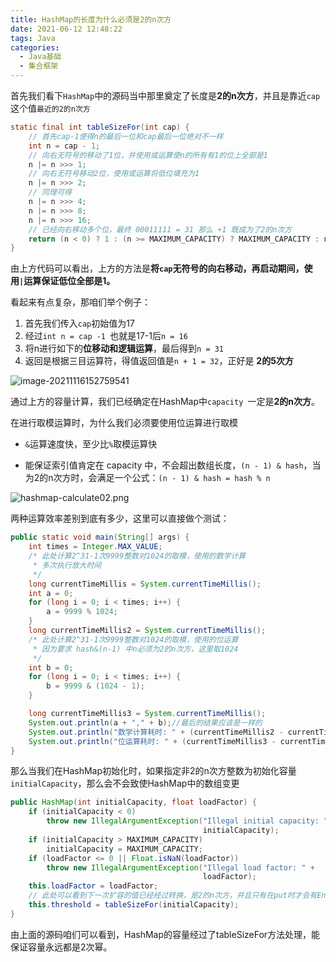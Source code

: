 ```yaml
---
title: HashMap的长度为什么必须是2的n次方
date: 2021-06-12 12:48:22
tags: Java
categories:
  - Java基础
  - 集合框架
---
```

首先我们看下`HashMap`中的源码当中那里奠定了长度是**2的n次方**，并且是靠近`cap`这个值`最近的2的n次方`

```java
static final int tableSizeFor(int cap) {
    // 首先cap-1使得n的最后一位和cap最后一位绝对不一样
    int n = cap - 1;
    // 向右无符号的移动了1位，并使用或运算使n的所有有1的位上全部是1
    n |= n >>> 1;
    // 向右无符号移动2位，使用或运算将低位填充为1
    n |= n >>> 2;
    // 同理可得
    n |= n >>> 4;
    n |= n >>> 8;
    n |= n >>> 16;
    // 已经向右移动多个位，最终 00011111 = 31 那么 +1 既成为了2的n次方
    return (n < 0) ? 1 : (n >= MAXIMUM_CAPACITY) ? MAXIMUM_CAPACITY : n + 1;
}
```

由上方代码可以看出，上方的方法是**将`cap`无符号的向右移动，再启动期间，使用`|`运算保证低位全部是1。**

看起来有点复杂，那咱们举个例子：
<!--more-->

1. 首先我们传入`cap`初始值为17
2. 经过`int n = cap -1 `也就是17-1后`n = 16`
3. 将n进行如下的**位移动和逻辑运算**，最后得到`n = 31`
4. 返回是根据三目运算符，得值返回值是`n + 1 = 32`，正好是 **2的5次方**

![image-20211116152759541](https://images.marcus659.com/typora/hashmap-calculate01.png)

通过上方的容量计算，我们已经确定在HashMap中`capacity `一定是**2的n次方**。

在进行取模运算时，为什么我们必须要使用位运算进行取模

- `&`运算速度快，至少比`%`取模运算快

- 能保证索引值肯定在 capacity 中，不会超出数组长度，`(n - 1) & hash`，当为2的n次方时，会满足一个公式：`(n - 1) & hash = hash % n`

![hashmap-calculate02.png](https://img-blog.csdnimg.cn/20210629011049948.png?x-oss-process=image/watermark,type_ZmFuZ3poZW5naGVpdGk,shadow_10,text_aHR0cHM6Ly9ibG9nLmNzZG4ubmV0L3FxXzI2MTI1ODY1,size_16,color_FFFFFF,t_70#pic_center)

两种运算效率差别到底有多少，这里可以直接做个测试：

```java
public static void main(String[] args) {
    int times = Integer.MAX_VALUE;
    /* 此处计算2^31-1次9999整数对1024的取模，使用的数学计算
     * 多次执行放大时间
     */
    long currentTimeMillis = System.currentTimeMillis();
    int a = 0;
    for (long i = 0; i < times; i++) {
        a = 9999 % 1024;
    }
    long currentTimeMillis2 = System.currentTimeMillis();
    /* 此处计算2^31-1次9999整数对1024的取模，使用的位运算
     * 因为要求 hash&(n-1) 中n必须为2的n次方，这里取1024
     */
    int b = 0;
    for (long i = 0; i < times; i++) {
        b = 9999 & (1024 - 1);
    }

    long currentTimeMillis3 = System.currentTimeMillis();
    System.out.println(a + "," + b);//最后的结果应该是一样的
    System.out.println("数学计算耗时: " + (currentTimeMillis2 - currentTimeMillis));// 1839ms
    System.out.println("位运算耗时: " + (currentTimeMillis3 - currentTimeMillis2));// 852ms
}
```



那么当我们在HashMap初始化时，如果指定非2的n次方整数为初始化容量`initialCapacity`，那么会不会致使HashMap中的数组变更

```java
public HashMap(int initialCapacity, float loadFactor) {
    if (initialCapacity < 0)
        throw new IllegalArgumentException("Illegal initial capacity: " +
                                           initialCapacity);
    if (initialCapacity > MAXIMUM_CAPACITY)
        initialCapacity = MAXIMUM_CAPACITY;
    if (loadFactor <= 0 || Float.isNaN(loadFactor))
        throw new IllegalArgumentException("Illegal load factor: " +
                                           loadFactor);
    this.loadFactor = loadFactor;
    // 此处可以看到下一次扩容的值已经经过转换，是2的n次方，并且只有在put时才会有Entry数组的创建
    this.threshold = tableSizeFor(initialCapacity);
}
```

由上面的源码咱们可以看到，HashMap的容量经过了tableSizeFor方法处理，能保证容量永远都是2次幂。